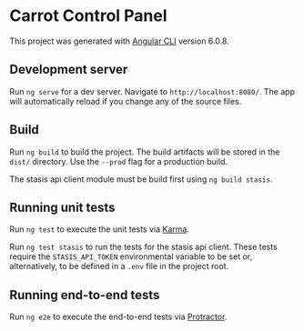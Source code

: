 # Carrot Control Panel

This project was generated with [Angular CLI](https://github.com/angular/angular-cli) version 6.0.8.

## Development server

Run `ng serve` for a dev server. Navigate to `http://localhost:8080/`. The app will automatically reload if you change any of the source files.
## Build

Run `ng build` to build the project. The build artifacts will be stored in the `dist/` directory. Use the `--prod` flag for a production build.  

The stasis api client module must be build first using `ng build stasis`.

## Running unit tests

Run `ng test` to execute the unit tests via [Karma](https://karma-runner.github.io).

Run `ng test stasis` to run the tests for the stasis api client.  These tests require the `STASIS_API_TOKEN` environmental variable to be set or, alternatively, to be defined in a `.env` file in the project root.

## Running end-to-end tests

Run `ng e2e` to execute the end-to-end tests via [Protractor](http://www.protractortest.org/).
